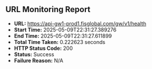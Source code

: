 ## URL Monitoring Report

- **URL:** https://api-gw1-prod1.fisglobal.com/gw/v1/health
- **Start Time:** 2025-05-09T22:31:27.389276
- **End Time:** 2025-05-09T22:31:27.611899
- **Total Time Taken:** 0.222623 seconds
- **HTTP Status Code:** 200
- **Status:** Success
- **Failure Reason:** N/A
